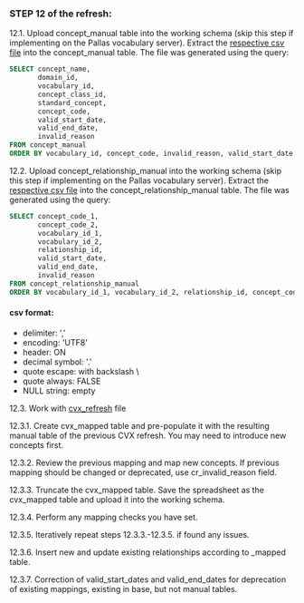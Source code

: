 ### STEP 12 of the refresh:
12.1. Upload concept_manual table into the working schema (skip this step if implementing on the Pallas vocabulary server).
Extract the [respective csv file](https://drive.google.com/file/d/1sXTGSjgP-DfZsx6SoQQET5ehksA1BH_W/view?usp=sharing) into the concept_manual table.
The file was generated using the query:
```sql
SELECT concept_name,
       domain_id,
       vocabulary_id,
       concept_class_id,
       standard_concept,
       concept_code,
       valid_start_date,
       valid_end_date,
       invalid_reason
FROM concept_manual
ORDER BY vocabulary_id, concept_code, invalid_reason, valid_start_date, valid_end_date, concept_name
```

12.2. Upload concept_relationship_manual into the working schema (skip this step if implementing on the Pallas vocabulary server).
Extract the [respective csv file](https://drive.google.com/file/d/12gAlrCw5YFkC_ycrw3eMyWC6R92Aj1Gy/view?usp=sharing) into the concept_relationship_manual table.
The file was generated using the query:
```sql
SELECT concept_code_1,
       concept_code_2,
       vocabulary_id_1,
       vocabulary_id_2,
       relationship_id,
       valid_start_date,
       valid_end_date,
       invalid_reason
FROM concept_relationship_manual
ORDER BY vocabulary_id_1, vocabulary_id_2, relationship_id, concept_code_1, concept_code_2, invalid_reason, valid_start_date, valid_end_date
```
#### csv format:
- delimiter: ','
- encoding: 'UTF8'
- header: ON
- decimal symbol: '.'
- quote escape: with backslash \
- quote always: FALSE
- NULL string: empty


12.3. Work with [cvx_refresh](https://github.com/OHDSI/Vocabulary-v5.0/blob/master/CVX/manual_work/cvx_refresh.sql) file

12.3.1. Create cvx_mapped table and pre-populate it with the resulting manual table of the previous CVX refresh. You may need to introduce new concepts first.

12.3.2. Review the previous mapping and map new concepts. If previous mapping should be changed or deprecated, use cr_invalid_reason field.

12.3.3. Truncate the cvx_mapped table. Save the spreadsheet as the cvx_mapped table and upload it into the working schema.

12.3.4. Perform any mapping checks you have set.

12.3.5. Iteratively repeat steps 12.3.3.-12.3.5. if found any issues.

12.3.6. Insert new and update existing relationships according to _mapped table.

12.3.7. Correction of valid_start_dates and valid_end_dates for deprecation of existing mappings, existing in base, but not manual tables.
